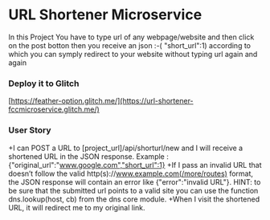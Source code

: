 # URL Shortener Microservice
In this Project You have to type url of any webpage/website and then click on the post botton then you receive an json :-( "short_url":1) according to which 
you can symply redirect to your website without typing url again and again


### Deploy it to Glitch
[https://feather-option.glitch.me/](https://url-shortener-fccmicroservice.glitch.me/)

### User Story
+I can POST a URL to [project_url]/api/shorturl/new and I will receive a shortened URL in the JSON response. Example : {"original_url":"www.google.com","short_url":1}
+If I pass an invalid URL that doesn’t follow the valid http(s)://www.example.com(/more/routes) format, the JSON response will contain an error like {"error":"invalid URL"}. HINT: to be sure that the submitted url points to a valid site you can use the function dns.lookup(host, cb) from the dns core module.
+When I visit the shortened URL, it will redirect me to my original link.


